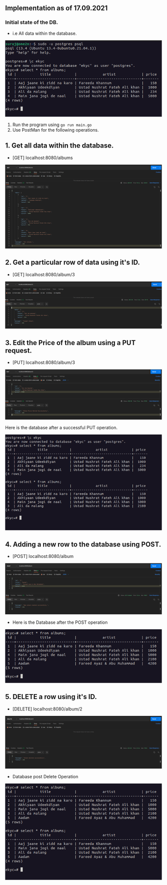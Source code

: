 ## Implementation as of 17.09.2021

### Initial state of the DB.

- i.e All data within the database.

![localhost:8080/albums](./images/initialStateofDB.png)

1. Run the program using `go run main.go`
2. Use PostMan for the following operations.


## 1. Get all data within the database.

- [GET] localhost:8080/albums

![postman_get_1](./images/BasicGetRequest.png)

## 2. Get a particular row of data using it's ID.

- [GET] localhost:8080/album/3

![postman_get_2](./images/GetSingleRow.png)

## 3. Edit the Price of the album using a PUT request.

- [PUT] localhost:8080/album/3

![postman_put_1](./images/EditPriceUsingID.png)

Here is the database after a successful PUT operation.

![DB](./images/databaseAfterFirstAlteration.png)

## 4. Adding a new row to the database using POST.

- [POST] localhost:8080/album

![postman_post](./images/newEntry.png)

- Here is the Database after the POST operation

![db_post](./images/dbAfterPost.png)

## 5. DELETE a row using it's ID.

- [DELETE] localhost:8080/album/2

![postman_delete](./images/postmanDelete.png)

- Database post Delete Operation

![db_delete](./images/dbDelete.png)
